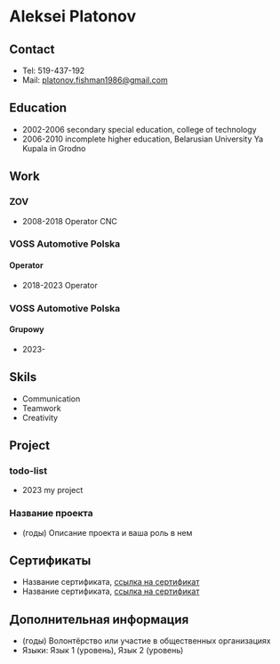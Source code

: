 # Aleksei Platonov

## Contact
- Tel: 519-437-192
- Mail: platonov.fishman1986@gmail.com

## Education
- 2002-2006 secondary special education, college of technology
- 2006-2010 incomplete higher education, Belarusian University Ya Kupala in Grodno

## Work
### ZOV
- 2008-2018 Operator CNC

### VOSS Automotive Polska
#### Operator
- 2018-2023 Operator

### VOSS Automotive Polska
#### Grupowy
- 2023-

## Skils
- Communication
- Teamwork
- Creativity

## Project
### todo-list
- 2023 my project

### Название проекта
- (годы) Описание проекта и ваша роль в нем

## Сертификаты
- Название сертификата, [ссылка на сертификат](ссылка)
- Название сертификата, [ссылка на сертификат](ссылка)

## Дополнительная информация
- (годы) Волонтёрство или участие в общественных организациях
- Языки: Язык 1 (уровень), Язык 2 (уровень)

